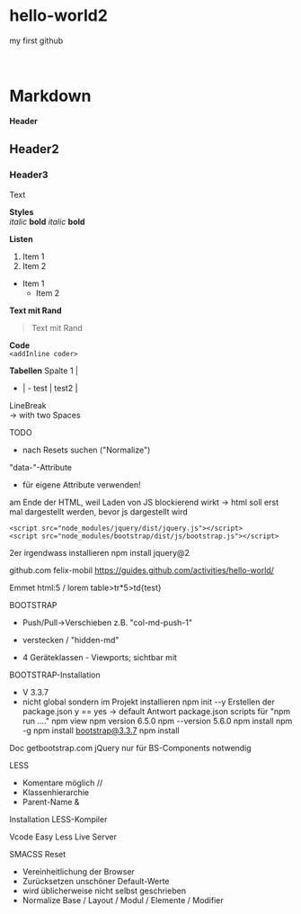 

# hello-world2
my first github
<br>
<br>
<br>

# Markdown

__Header__  
## Header2
### Header3
Text

__Styles__   
_italic_ __bold__ *italic* **bold**

__Listen__
1. Item 1
1. Item 2

* Item 1
    * Item 2

__Text mit Rand__
>Text mit Rand

__Code__  
`<addInline coder>`

__Tabellen__
Spalte 1 |
- | -
test |
test2 |

LineBreak  
-> with two Spaces


TODO
- nach Resets suchen ("Normalize")

"data-"-Attribute 
- für eigene Attribute verwenden!

am Ende der HTML, weil Laden von JS blockierend wirkt 
-> html soll erst mal dargestellt werden, bevor js dargestellt wird 

`<script src="node_modules/jquery/dist/jquery.js"></script>`<br>
`<script src="node_modules/bootstrap/dist/js/bootstrap.js"></script>`




2er irgendwass installieren
npm install jquery@2

github.com
felix-mobil
https://guides.github.com/activities/hello-world/

Emmet
html:5 / lorem
table>tr*5>td{test}

BOOTSTRAP
- Push/Pull->Verschieben 
	z.B. "col-md-push-1"
- verstecken / "hidden-md"

- 4 Geräteklassen - Viewports; sichtbar mit
    <link rel="stylesheet" href="node_modules/bootstrap/dist/css/bootstrap.css">

BOOTSTRAP-Installation
- V 3.3.7
- nicht global sondern im Projekt installieren
npm init --y
	Erstellen der package.json
	y == yes -> default Antwort
	package.json
		scripts für "npm run …."
npm view npm version
	6.5.0
npm --version
	5.6.0
npm install npm -g
npm install bootstrap@3.3.7
npm install

Doc
	getbootstrap.com
	jQuery nur für BS-Components notwendig

LESS
- Komentare möglich
	//
- Klassenhierarchie
- Parent-Name
	&

Installation LESS-Kompiler

Vcode
	Easy Less
	Live Server

SMACSS
Reset
- Vereinheitlichung der Browser 
- Zurücksetzen unschöner Default-Werte
- wird üblicherweise nicht selbst geschrieben
- Normalize 
Base / Layout / Modul / Elemente / Modifier


